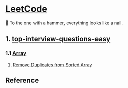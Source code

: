# [LeetCode][0]

📩 To the one with a hammer, everything looks like a nail.

## 1. [top-interview-questions-easy][1]

### 1.1 [Array][1.1]

 1. [Remove Duplicates from Sorted Array][1.1.1]

## Reference


[0]: https://leetcode.com/
[1]: https://leetcode.com/explore/interview/card/top-interview-questions-easy/

[1.1]: https://leetcode.com/explore/interview/card/top-interview-questions-easy/92/array/
[1.1.1]: https://leetcode.com/explore/interview/card/top-interview-questions-easy/92/array/727/
